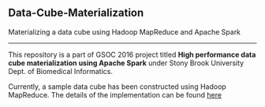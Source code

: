 ## Data-Cube-Materialization
Materializing a data cube using Hadoop MapReduce and Apache Spark

---

This repository is a part of GSOC 2016 project titled **High performance data cube materialization using Apache Spark** under Stony Brook
University Dept. of Biomedical Informatics. <br />

Currently, a sample data cube has been constructed using Hadoop MapReduce. The details of the implementation can be found 
[here](https://github.com/sameer9311/Data-Cube-Materialization/tree/master/src/main/java/org/sbubmi/datacube/hadoop)


